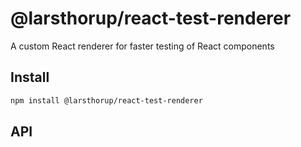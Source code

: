 # @larsthorup/react-test-renderer

A custom React renderer for faster testing of React components

## Install

```sh
npm install @larsthorup/react-test-renderer
```

## API
